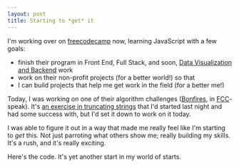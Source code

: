 ```yaml
---
layout: post
title: Starting to *get* it
---
```

I'm working over on [freecodecamp][fcc] now, learning JavaScript with a few goals:

- finish their program in Front End, Full Stack, and soon, [Data Visualization and Backend][fccmed] work
- work on their non-profit projects (for a better world!) so that 
- I can build projects that help me get work in the field (for a better me!)

Today, I was working on one of their algorithm challenges ([Bonfires][bon], in [FCC][fcc]-speak). It's [an exercise in truncating strings][trunc] that I'd started last night and had some success with, but I'd set it down to work on it today.

I was able to figure it out in a way that made me really feel like I'm starting to *get* this. Not just parroting what others show me; really building my skills. It's a rush, and it's really exciting.

Here's the code. It's yet another start in my world of starts. 

<script src="https://gist.github.com/anonymous/25516460412e7af66feb.js"></script>

[fcc]: http://www.freecodecamp.com/
[fccmed]: https://medium.freecodecamp.com/learn-to-code-by-coding-d1e241de81c0#.3kahg68km
[bon]: http://www.freecodecamp.com/map#basic-algorithm-scripting
[trunc]: http://www.freecodecamp.com/challenges/bonfire-truncate-a-string#?solution=function%20truncate(str%2C%20num)%20%7B%0A%20%20%2F%2F%20Clear%20out%20that%20junk%20in%20your%20trunk%0A%20%20if%20(num%20%3C%3D%203)%20%7B%0A%20%20%20%20str%20%3D%20str.slice(0%2C%20num)%20%2B%20'...'%3B%0A%20%20%7D%20else%20if%20(num%20%3E%3D%20str.length)%20%7B%0A%20%20%20%20return%20str%3B%0A%20%20%7D%20else%20%7B%0A%20%20%20%20str%20%3D%20str.slice(0%2C%20num%20-3)%20%2B%20'...'%3B%0A%20%20%7Dreturn%20str%3B%0A%7D%0Atruncate(%22A-%22%2C%201)